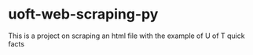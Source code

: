 # uoft-web-scraping-py
This is a project on scraping an html file with the example of U of T quick facts
